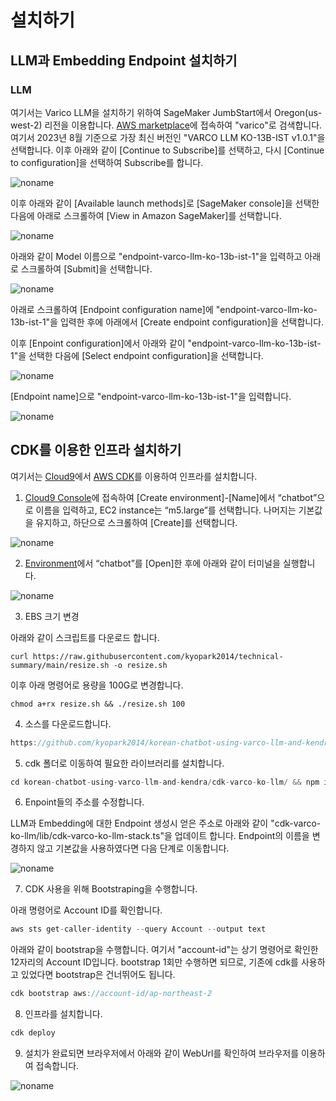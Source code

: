 # 설치하기


## LLM과 Embedding Endpoint 설치하기

### LLM

여기서는 Varico LLM을 설치하기 위하여  SageMaker JumbStart에서 Oregon(us-west-2) 리전을 이용합니다. [AWS marketplace](https://aws.amazon.com/marketplace)에 접속하여 "varico"로 검색합니다. 여기서 2023년 8월 기준으로 가장 최신 버전인 "VARCO LLM KO-13B-IST v1.0.1"을 선택합니다. 이후 아래와 같이 [Continue to Subscribe]를 선택하고, 다시 [Continue to configuration]을 선택하여 Subscribe를 합니다. 

![noname](https://github.com/kyopark2014/korean-chatbot-using-varco-llm/assets/52392004/6310cfb7-bb17-48f6-8f61-165892afb287)

이후 아래와 같이 [Available launch methods]로 [SageMaker console]을 선택한 다음에 아래로 스크롤하여 [View in Amazon SageMaker]를 선택합니다.


![noname](https://github.com/kyopark2014/korean-chatbot-using-varco-llm/assets/52392004/a024b2bf-e68f-4171-9e44-146b76ea187d)




아래와 같이 Model 이름으로 "endpoint-varco-llm-ko-13b-ist-1"을 입력하고 아래로 스크롤하여 [Submit]을 선택합니다.

![noname](https://github.com/kyopark2014/korean-chatbot-using-varco-llm/assets/52392004/0bcf8d3a-5e82-4962-bfb6-b991cd0e8ae5)





아래로 스크롤하여 [Endpoint configuration name]에 "endpoint-varco-llm-ko-13b-ist-1"을 입력한 후에 아래에서 [Create endpoint configuration]을 선택합니다. 

이후 [Enpoint configuration]에서 아래와 같이 "endpoint-varco-llm-ko-13b-ist-1"을 선택한 다음에 [Select endpoint configuration]을 선택합니다. 

![noname](https://github.com/kyopark2014/korean-chatbot-using-varco-llm/assets/52392004/5aba1f72-d86e-46f3-b17b-700f07aed787)


[Endpoint name]으로 "endpoint-varco-llm-ko-13b-ist-1"을 입력합니다.

![noname](https://github.com/kyopark2014/korean-chatbot-using-varco-llm/assets/52392004/afb94242-2f3c-45ee-92ab-7134db87dfda)



## CDK를 이용한 인프라 설치하기

여기서는 [Cloud9](https://aws.amazon.com/ko/cloud9/)에서 [AWS CDK](https://aws.amazon.com/ko/cdk/)를 이용하여 인프라를 설치합니다.

1) [Cloud9 Console](https://us-east-1.console.aws.amazon.com/cloud9control/home?region=us-east-1#/create)에 접속하여 [Create environment]-[Name]에서 “chatbot”으로 이름을 입력하고, EC2 instance는 “m5.large”를 선택합니다. 나머지는 기본값을 유지하고, 하단으로 스크롤하여 [Create]를 선택합니다.

![noname](https://github.com/kyopark2014/chatbot-based-on-Falcon-FM/assets/52392004/7c20d80c-52fc-4d18-b673-bd85e2660850)

2) [Environment](https://us-east-1.console.aws.amazon.com/cloud9control/home?region=us-east-1#/)에서 “chatbot”를 [Open]한 후에 아래와 같이 터미널을 실행합니다.

![noname](https://github.com/kyopark2014/chatbot-based-on-Falcon-FM/assets/52392004/b7d0c3c0-3e94-4126-b28d-d269d2635239)

3) EBS 크기 변경

아래와 같이 스크립트를 다운로드 합니다. 

```text
curl https://raw.githubusercontent.com/kyopark2014/technical-summary/main/resize.sh -o resize.sh
```

이후 아래 명령어로 용량을 100G로 변경합니다.
```text
chmod a+rx resize.sh && ./resize.sh 100
```


4) 소스를 다운로드합니다.

```java
https://github.com/kyopark2014/korean-chatbot-using-varco-llm-and-kendra
```

5) cdk 폴더로 이동하여 필요한 라이브러리를 설치합니다.

```java
cd korean-chatbot-using-varco-llm-and-kendra/cdk-varco-ko-llm/ && npm install
```

6) Enpoint들의 주소를 수정합니다. 

LLM과 Embedding에 대한 Endpoint 생성시 얻은 주소로 아래와 같이 "cdk-varco-ko-llm/lib/cdk-varco-ko-llm-stack.ts"을 업데이트 합니다. Endpoint의 이름을 변경하지 않고 기본값을 사용하였다면 다음 단계로 이동합니다. 


![noname](https://github.com/kyopark2014/korean-chatbot-using-varco-llm-and-kendra/assets/52392004/3681c139-135e-4ee9-81ae-34039d190ef8)

7) CDK 사용을 위해 Bootstraping을 수행합니다.

아래 명령어로 Account ID를 확인합니다.

```java
aws sts get-caller-identity --query Account --output text
```

아래와 같이 bootstrap을 수행합니다. 여기서 "account-id"는 상기 명령어로 확인한 12자리의 Account ID입니다. bootstrap 1회만 수행하면 되므로, 기존에 cdk를 사용하고 있었다면 bootstrap은 건너뛰어도 됩니다.

```java
cdk bootstrap aws://account-id/ap-northeast-2
```

8) 인프라를 설치합니다.

```java
cdk deploy
```
9) 설치가 완료되면 브라우저에서 아래와 같이 WebUrl를 확인하여 브라우저를 이용하여 접속합니다.

![noname](https://github.com/kyopark2014/korean-chatbot-using-varco-llm-and-kendra/assets/52392004/1e01390d-8571-4557-8af6-7a41fd5486aa)
